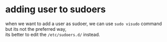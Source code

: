 # adding user to sudoers
when we want to add a user as sudoer, we can use `sudo visudo` command but its not the preferred way,  
its better to edit the `/etc/sudoers.d/` instead.
